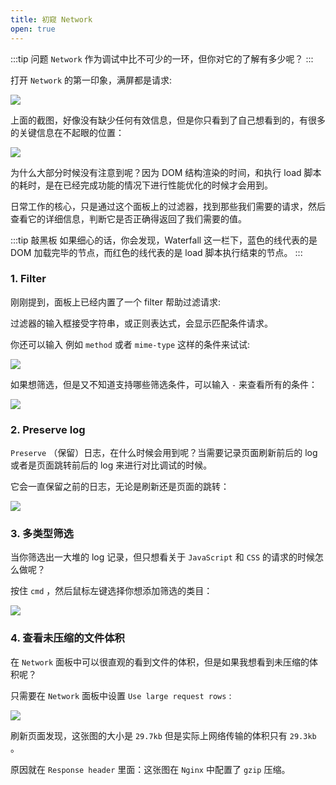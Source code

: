 ```yaml
---
title: 初窥 Network
open: true
---
```


:::tip 问题
`Network` 作为调试中比不可少的一环，但你对它的了解有多少呢？
:::

打开 `Network` 的第一印象，满屏都是请求:

![](./_static/01-network-overview.png)

上面的截图，好像没有缺少任何有效信息，但是你只看到了自己想看到的，有很多的关键信息在不起眼的位置：

![](./_static/01-DOM_LOAD_Time.png)

为什么大部分时候没有注意到呢？因为 DOM 结构渲染的时间，和执行 load 脚本的耗时，是在已经完成功能的情况下进行性能优化的时候才会用到。

日常工作的核心，只是通过这个面板上的过滤器，找到那些我们需要的请求，然后查看它的详细信息，判断它是否正确得返回了我们需要的值。

:::tip 敲黑板
如果细心的话，你会发现，Waterfall 这一栏下，蓝色的线代表的是DOM 加载完毕的节点，而红色的线代表的是 load 脚本执行结束的节点。
:::

### 1. Filter

刚刚提到，面板上已经内置了一个 filter 帮助过滤请求:

过滤器的输入框接受字符串，或正则表达式，会显示匹配条件请求。 

你还可以输入 例如 `method` 或者 `mime-type` 这样的条件来试试:

![](./_static/01-network-search.gif)

如果想筛选，但是又不知道支持哪些筛选条件，可以输入 `-` 来查看所有的条件：

![](./_static/01-network-search02.png)

### 2. Preserve log

`Preserve` （保留）日志，在什么时候会用到呢？当需要记录页面刷新前后的 log 或者是页面跳转前后的 log 来进行对比调试的时候。

它会一直保留之前的日志，无论是刷新还是页面的跳转：

![](./_static/01-Preserve_log.gif)

### 3. 多类型筛选

当你筛选出一大堆的 log 记录，但只想看关于 `JavaScript` 和 `CSS` 的请求的时候怎么做呢？

按住 `cmd` ，然后鼠标左键选择你想添加筛选的类目：

![](./_static/01-select.gif)

### 4. 查看未压缩的文件体积

在 `Network` 面板中可以很直观的看到文件的体积，但是如果我想看到未压缩的体积呢？

只需要在 `Network` 面板中设置 `Use large request rows` :

![](./_static/01-large_request_rows.gif)

刷新页面发现，这张图的大小是 `29.7kb` 但是实际上网络传输的体积只有 `29.3kb` 。

原因就在 `Response header` 里面：这张图在 `Nginx` 中配置了 `gzip` 压缩。
